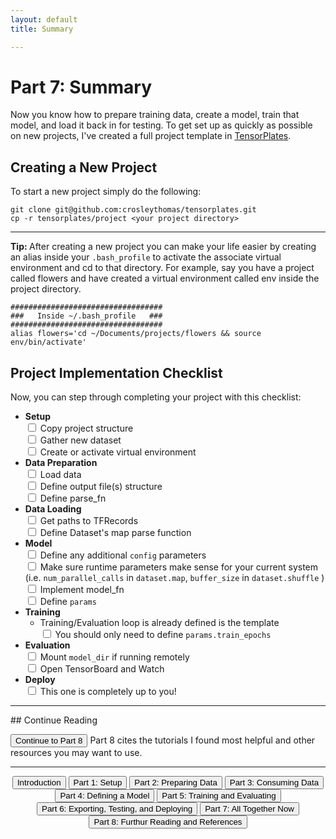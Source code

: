 ```yaml
---
layout: default
title: Summary

---
```


# Part 7: Summary

Now you know how to prepare training data, create a model, train that model, and load it back in for testing.  To get set up as quickly as possible on new projects, I've created a full project template in <a href="" target="_blank">TensorPlates</a>.

## Creating a New Project
To start a new project simply do the following:
```
git clone git@github.com:crosleythomas/tensorplates.git
cp -r tensorplates/project <your project directory>
```

<hr>

<span class="protip"><b>Tip: </b>After creating a new project you can make your life easier by creating an alias inside your ```.bash_profile``` to activate the associate virtual environment and cd to that directory.  For example, say you have a project called flowers and have created a virtual environment called env inside the project directory.</span>

```
##################################
###   Inside ~/.bash_profile   ###
##################################
alias flowers='cd ~/Documents/projects/flowers && source env/bin/activate'
```

## Project Implementation Checklist

Now, you can step through completing your project with this checklist:
* <b>Setup</b><br>
<input type="checkbox"> Copy project structure<br>
<input type="checkbox"> Gather new dataset<br>
<input type="checkbox"> Create or activate virtual environment<br>
* <b>Data Preparation</b><br>
<input type="checkbox"> Load data<br>
<input type="checkbox"> Define output file(s) structure<br>
<input type="checkbox"> Define parse_fn<br>
* <b>Data Loading</b><br>
<input type="checkbox"> Get paths to TFRecords<br>
<input type="checkbox"> Define Dataset's map parse function<br>
* <b>Model</b><br>
<input type="checkbox"> Define any additional ```config``` parameters<br>
<input type="checkbox"> Make sure runtime parameters make sense for your current system (i.e. ```num_parallel_calls``` in ```dataset.map```, ```buffer_size``` in ```dataset.shuffle``` )<br>
<input type="checkbox"> Implement model_fn<br>
<input type="checkbox"> Define ```params```<br>
* <b>Training</b><br>
    * Training/Evaluation loop is already defined is the template<br>
    <input type="checkbox"> You should only need to define ```params.train_epochs```<br>
* <b>Evaluation</b><br>
<input type="checkbox"> Mount ```model_dir``` if running remotely<br>
<input type="checkbox"> Open TensorBoard and Watch<br>
* <b>Deploy</b><br>
<input type="checkbox"> This one is completely up to you!<br>

<hr>
## Continue Reading

<button onclick="location.href='references'" class='continue-links'>Continue to Part 8</button>
Part 8 cites the tutorials I found most helpful and other resources you may want to use.

<hr>
<div style="text-align: center;">
    <button onclick="location.href='introduction'" class='continue-links'>Introduction</button>
    <button onclick="location.href='setup'" class='continue-links'>Part 1: Setup</button>
    <button onclick="location.href='dataprep'" class='continue-links'>Part 2: Preparing Data</button>
    <button onclick="location.href='dataload'" class='continue-links'>Part 3: Consuming Data</button>
    <button onclick="location.href='model'" class='continue-links'>Part 4: Defining a Model</button>
    <button onclick="location.href='traineval'" class='continue-links'>Part 5: Training and Evaluating</button>
    <button onclick="location.href='export'" class='continue-links'>Part 6: Exporting, Testing, and Deploying</button>
    <button onclick="location.href='summary'" class='continue-links'>Part 7: All Together Now</button>
    <button onclick="location.href='references'" class='continue-links'>Part 8: Furthur Reading and References</button>
</div>